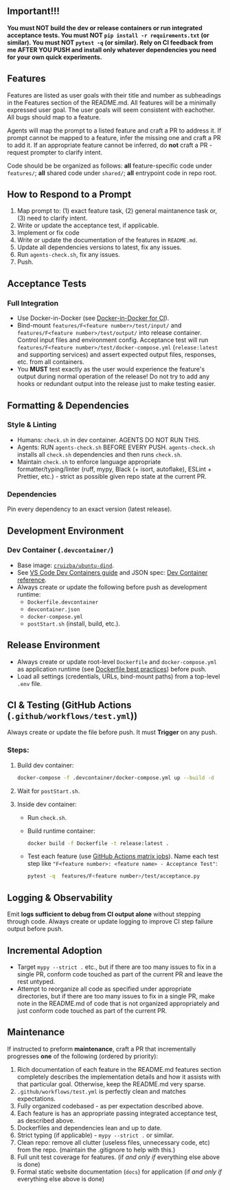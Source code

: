 ## Important!!!

**You must NOT build the dev or release containers or run integrated acceptance tests. You must NOT `pip install -r requirements.txt` (or similar). You must NOT `pytest -q` (or similar). Rely on CI feedback from me AFTER YOU PUSH and install only whatever dependencies you need for your own quick experiments.**

## Features

Features are listed as user goals with their title and number as subheadings in the Features section of the README.md. All features will be a minimally expressed user goal. The user goals will seem consistent with eachother. All bugs should map to a feature.

Agents will map the prompt to a listed feature and craft a PR to address it. If prompt cannot be mapped to a feature, infer the missing one and craft a PR to add it. If an appropriate feature cannot be inferred, do **not** craft a PR - request prompter to clarify intent. 

Code should be be organized as follows: **all** feature-specific code under `features/`; **all** shared code under `shared/`; **all** entrypoint code in repo root.

## How to Respond to a Prompt

1. Map prompt to: (1) exact feature task, (2) general maintanence task or, (3) need to clarify intent.
2. Write or update the acceptance test, if applicable.
3. Implement or fix code
4. Write or update the documentation of the features in `README.md`.
5. Update all dependencies versions to latest, fix any issues.
6. Run `agents-check.sh`, fix any issues.
7. Push.

## Acceptance Tests

### Full Integration

* Use Docker-in-Docker (see [Docker-in-Docker for CI](https://docs.docker.com/build/ci/)).
* Bind-mount `features/F<feature number>/test/input/` and `features/F<feature number>/test/output/` into release container. Control input files and environment config. Acceptance test will run `features/F<feature number>/test/docker-compose.yml` (`release:latest` and supporting services) and assert expected output files, responses, etc. from all containers.
* You **MUST** test exactly as the user would experience the feature's output during normal operation of the release! Do not try to add any hooks or redundant output into the release just to make testing easier.  

## Formatting & Dependencies

### Style & Linting

* Humans: `check.sh` in dev container. AGENTS DO NOT RUN THIS.
* Agents: RUN `agents-check.sh` BEFORE EVERY PUSH. `agents-check.sh` installs all `check.sh` dependencies and then runs `check.sh`.
* Maintain `check.sh` to enforce language appropriate formatter/typing/linter (ruff, mypy, Black (+ isort, autoflake), ESLint + Prettier, etc.) - strict as possible given repo state at the current PR.

### Dependencies

Pin every dependency to an exact version (latest release).

## Development Environment

### Dev Container (`.devcontainer/`)

* Base image: [`cruizba/ubuntu-dind`](https://github.com/cruizba/ubuntu-dind).
* See [VS Code Dev Containers guide](https://code.visualstudio.com/docs/devcontainers/create-dev-container) and JSON spec: [Dev Container reference](https://devcontainers.github.io/implementors/json_reference/).
* Always create or update the following before push as development runtime:
  * `Dockerfile.devcontainer`
  * `devcontainer.json`
  * `docker-compose.yml`
  * `postStart.sh` (install, build, etc.).

## Release Environment

* Always create or update root-level `Dockerfile` and `docker-compose.yml` as application runtime (see [Dockerfile best practices](https://docs.docker.com/build/building/best-practices/)) before push.
* Load all settings (credentials, URLs, bind-mount paths) from a top-level `.env` file.

## CI & Testing (GitHub Actions (`.github/workflows/test.yml`))

Always create or update the file before push. It must **Trigger** on any push.

### Steps:
   1. Build dev container:

       ```bash
       docker-compose -f .devcontainer/docker-compose.yml up --build -d
       ```

   2. Wait for `postStart.sh`.
   3. Inside dev container:

      * Run `check.sh`.
      * Build runtime container:

        ```bash
        docker build -f Dockerfile -t release:latest .
        ```
      * Test each feature (use [GitHub Actions matrix jobs](https://docs.github.com/en/actions/writing-workflows/choosing-what-your-workflow-does/running-variations-of-jobs-in-a-workflow)). Name each test step like `"F<feature number>: <feature name> - Acceptance Test"`:

        ```bash
        pytest -q  features/F<feature number>/test/acceptance.py
        ```

## Logging & Observability

Emit **logs sufficient to debug from CI output alone** without stepping through code. Always create or update logging to improve CI step failure output before push.

## Incremental Adoption

* Target `mypy --strict .` etc., but if there are too many issues to fix in a single PR, conform code touched as part of the current PR and leave the rest untyped.
* Attempt to reorganize all code as specified under appropriate directories, but if there are too many issues to fix in a single PR, make note in the README.md of code that is not organized appropriately and just conform code touched as part of the current PR.

## Maintenance

If instructed to preform **maintenance**, craft a PR that incrementally progresses **one** of the following (ordered by priority):

1. Rich documentation of each feature in the README.md features section completely describes the implementation details and how it assists with that particular goal. Otherwise, keep the README.md very sparse.
2. `.github/workflows/test.yml` is perfectly clean and matches expectations.
3. Fully organized codebased - as per expectation described above.
4. Each feature is has an appropriate passing integrated acceptance test, as described above. 
5. Dockerfiles and dependencies lean and up to date.
6. Strict typing (if applicable) - `mypy --strict .` or similar.
7. Clean repo: remove all clutter (useless files, unnecessary code, etc) from the repo. (maintain the .gitignore to help with this.)
8. Full unit test coverage for features. (if *and only if* everything else above is done)
9. Formal static website documentation (`docs`) for application (if *and only if* everything else above is done)
